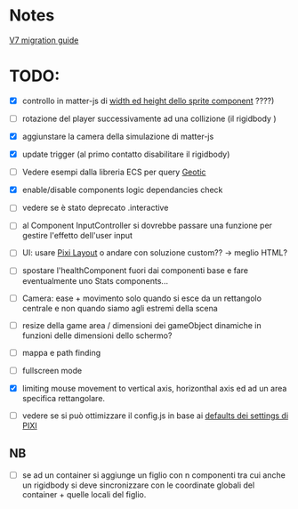 # Notes

[V7 migration guide](https://github.com/pixijs/pixijs/wiki/v7-Migration-Guide)

# TODO:

- [x] controllo in matter-js di [width ed height dello sprite component](https://github.com/pixijs/pixijs/wiki/v4-Gotchas) ????)
- [ ] rotazione del player successivamente ad una collizione (il rigidbody )
- [x] aggiunstare la camera della simulazione di matter-js
- [x] update trigger (al primo contatto disabilitare il rigidbody)
- [ ] Vedere esempi dalla libreria ECS per query [Geotic](https://github.com/ddmills/geotic-example/tree/master)
- [x] enable/disable components logic dependancies check
- [ ] vedere se è stato deprecato .interactive
- [ ] al Component InputController si dovrebbe passare una funzione per gestire l'effetto dell'user input
- [ ] UI: usare [Pixi Layout](https://pixijs.io/layout/) o andare con soluzione custom?? -> meglio HTML?
- [ ] spostare l'healthComponent fuori dai componenti base e fare eventualmente uno Stats components...

- [ ] Camera: ease + movimento solo quando si esce da un rettangolo centrale e non quando siamo agli estremi della scena
- [ ] resize della game area / dimensioni dei gameObject dinamiche in funzioni delle dimensioni dello schermo?
- [ ] mappa e path finding
- [ ] fullscreen mode

- [x] limiting mouse movement to vertical axis, horizonthal axis ed ad un area specifica rettangolare.

- [ ] vedere se si può ottimizzare il config.js in base ai [defaults dei settings di PIXI](https://pixijs.download/dev/docs/PIXI.settings.html)

## NB

- [ ] se ad un container si aggiunge un figlio con n componenti tra cui anche un rigidbody si deve sincronizzare con le coordinate globali del container + quelle locali del figlio.
